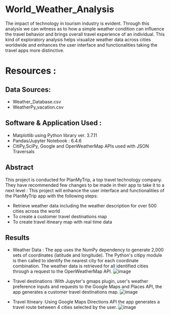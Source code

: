# World_Weather_Analysis

The impact of technology in tourism industry is evident. Through this analysis we can witness as to how a simple weather condition can influence the travel behavior and brings overall travel experience of an individual. This kind of exploratory analysis helps visualize weather data across cities worldwide and enhances the user interface and functionalities taking the travel apps more distinctive.                       

# Resources :

## Data Sources: 
- Weather_Database.csv
- WeatherPy_vacation.csv

## Software & Application Used :
- Matplotlib using Python library ver. 3.7.11
- Pandas/Jupyter Notebook : 6.4.6
- CitiPy,SciPy, Google and OpenWeatherMap APIs used with JSON Traversals
 
 
## Abstract

This project is conducted for PlanMyTrip, a top travel technology company. They have recommended few changes to be made in their app to take it to a next level :
This project will enhance the user interface and functionalities of the PlanMyTrip app with the following steps:

-	Retrieve weather data including the weather description for over 500 cities across the world
-	To create a customer travel destinations map
-	To create travel itineary map with real time data

## Results

-  Weather Data : The app uses the NumPy dependency to generate 2,000 sets of coordinates (latitude and longitude).
The Python's citipy module is then called to identify the nearest city for each coordinate combination.
The weather data is retrieved for all identified cities through a request to the OpenWeatherMap API.
![image](https://user-images.githubusercontent.com/93893263/158030797-7739858d-8cb2-4957-ab64-b1e52d591c11.png)


- Travel destinations :With Jupyter's gmaps plugin, user's weather preference inputs and requests to the Google Maps and Places API, the app generates a customer travel destinations map.
![image](https://user-images.githubusercontent.com/93893263/158030438-7934b4f1-a5f7-4bae-94d3-2bd80bbbbe99.png)

- Travel Itineary :Using Google Maps Directions API the app generates a travel route between 4 cities selected by the user.
![image](https://user-images.githubusercontent.com/93893263/158030875-04cd94be-1e1f-4960-95a8-16eb0cbabdd8.png)




